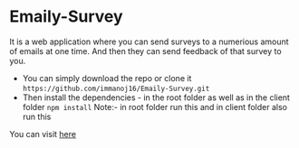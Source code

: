 # Emaily-Survey

It is a web application where you can send surveys to a numerious amount of emails at one time. And then they can send feedback of that survey to you.

  * You can simply download the repo or clone it
    `https://github.com/immanoj16/Emaily-Survey.git`
  * Then install the dependencies - in the root folder as well as in the client folder
    `npm install`
    Note:- in root folder run this and in client folder also run this


You can visit [here](https://blooming-crag-83084.herokuapp.com/)
